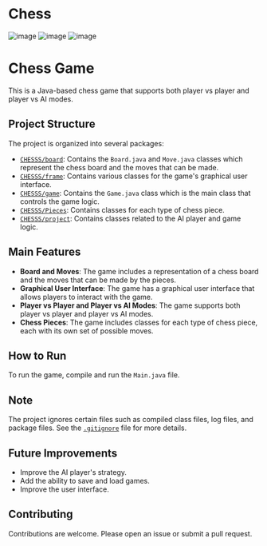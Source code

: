# Chess
![image](https://user-images.githubusercontent.com/63012843/177014787-b83cbfc5-ebd9-4fae-a3f9-1e79bba72407.png)
![image](https://user-images.githubusercontent.com/63012843/177014803-494afd14-1b57-4395-a0cd-3ded47b4fff4.png)
![image](https://user-images.githubusercontent.com/63012843/177014819-cc455c09-701b-49be-a674-8e256b45a188.png)



# Chess Game

This is a Java-based chess game that supports both player vs player and player vs AI modes.

## Project Structure

The project is organized into several packages:

- [`CHESSS/board`](CHESSS/board): Contains the `Board.java` and `Move.java` classes which represent the chess board and the moves that can be made.
- [`CHESSS/frame`](CHESSS/frame): Contains various classes for the game's graphical user interface.
- [`CHESSS/game`](CHESSS/game): Contains the `Game.java` class which is the main class that controls the game logic.
- [`CHESSS/Pieces`](CHESSS/Pieces): Contains classes for each type of chess piece.
- [`CHESSS/project`](CHESSS/project): Contains classes related to the AI player and game logic.

## Main Features

- **Board and Moves**: The game includes a representation of a chess board and the moves that can be made by the pieces.
- **Graphical User Interface**: The game has a graphical user interface that allows players to interact with the game.
- **Player vs Player and Player vs AI Modes**: The game supports both player vs player and player vs AI modes.
- **Chess Pieces**: The game includes classes for each type of chess piece, each with its own set of possible moves.

## How to Run

To run the game, compile and run the `Main.java` file.

## Note

The project ignores certain files such as compiled class files, log files, and package files. See the [`.gitignore`](.gitignore) file for more details.

## Future Improvements

- Improve the AI player's strategy.
- Add the ability to save and load games.
- Improve the user interface.

## Contributing

Contributions are welcome. Please open an issue or submit a pull request.

